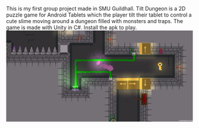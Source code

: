 This is my first group project made in SMU Guildhall.
Tilt Dungeon is a 2D puzzle game for Android Tablets which the player tilt their tablet to control a cute slime moving around a dungeon filled with monsters and traps.
The game is made with Unity in C#.
Install the apk to play.
![alt text](https://github.com/student-danielhe/Tilt-Dungeon/blob/main/C34_TiltDungeon_Screenshot1%231.png)
